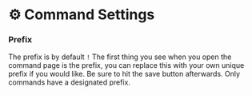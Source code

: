 # ⚙ Command Settings

### Prefix <a href="#prefix" id="prefix"></a>

The prefix is by default `!` The first thing you see when you open the command page is the prefix, you can replace this with your own unique prefix if you would like. Be sure to hit the save button afterwards. Only commands have a designated prefix.
